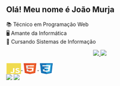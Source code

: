 ## Olá! Meu nome é João Murja

📚 Técnico em Programação Web <br>
🖥️ Amante da Informática <br>
📖 Cursando Sistemas de Informação <br>


<div align="center">
  <a href="https://github.com/Jmurja">
  <img height="180em" src="https://github-readme-stats.vercel.app/api?username=Jmurja&show_icons=true&theme=dark&include_all_commits=true&count_private=true"/>
  <img height="180em" src="https://github-readme-stats.vercel.app/api/top-langs/?username=Jmurja&layout=compact&langs_count=7&theme=dark"/>
</div>

<div style="display: inline_block"><br>
  <img align="center" alt="Jmurja-Js" height="30" width="40" src="https://raw.githubusercontent.com/devicons/devicon/master/icons/javascript/javascript-plain.svg">
  <img align="center" alt="Jmurja-HTML" height="30" width="40" src="https://raw.githubusercontent.com/devicons/devicon/master/icons/html5/html5-original.svg">
  <img align="center" alt="Jmurja-CSS" height="30" width="40" src="https://raw.githubusercontent.com/devicons/devicon/master/icons/css3/css3-original.svg">
</div>

<div>
  <a href="https://www.instagram.com/jmurja_" target="_blank"><img src="https://img.shields.io/badge/-Instagram-%23E4405F?style=for-the-badge&logo=instagram&logoColor=white" target="_blank"></a>
  <a href = "mailto:jmurja.filho@gmail.com"><img src="https://img.shields.io/badge/-Gmail-%23333?style=for-the-badge&logo=gmail&logoColor=white" target="_blank"></a>
  </div>
